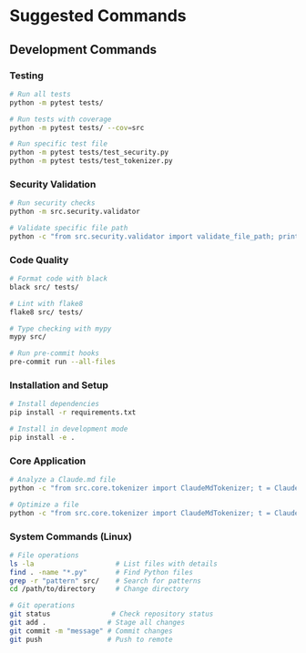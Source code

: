 # Suggested Commands

## Development Commands

### Testing
```bash
# Run all tests
python -m pytest tests/

# Run tests with coverage
python -m pytest tests/ --cov=src

# Run specific test file
python -m pytest tests/test_security.py
python -m pytest tests/test_tokenizer.py
```

### Security Validation
```bash
# Run security checks
python -m src.security.validator

# Validate specific file path
python -c "from src.security.validator import validate_file_path; print(validate_file_path('test.md'))"
```

### Code Quality
```bash
# Format code with black
black src/ tests/

# Lint with flake8
flake8 src/ tests/

# Type checking with mypy
mypy src/

# Run pre-commit hooks
pre-commit run --all-files
```

### Installation and Setup
```bash
# Install dependencies
pip install -r requirements.txt

# Install in development mode
pip install -e .
```

### Core Application
```bash
# Analyze a Claude.md file
python -c "from src.core.tokenizer import ClaudeMdTokenizer; t = ClaudeMdTokenizer(); print(t.analyze_file('path/to/file.md'))"

# Optimize a file
python -c "from src.core.tokenizer import ClaudeMdTokenizer; t = ClaudeMdTokenizer(); t.optimize_file('input.md', 'output.md')"
```

### System Commands (Linux)
```bash
# File operations
ls -la                    # List files with details
find . -name "*.py"       # Find Python files
grep -r "pattern" src/    # Search for patterns
cd /path/to/directory     # Change directory

# Git operations
git status               # Check repository status
git add .               # Stage all changes
git commit -m "message" # Commit changes
git push                # Push to remote
```